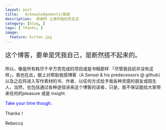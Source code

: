 ```yaml
---
layout: post  
title:   Acknowledgements/致谢  
description:  感谢你 让我开始纪念生活   
category: [blog, ]  
tags: [ thanks, ]  
image:
  feature: kitten.jpg
---
```




<p style="font-size:20px"> 这个博客，要单是凭我自己，是断然搭不起来的。</p>

所以，像是所有耗尽千辛万苦完成的项目或是书稿那样 「尽管我目前并没有这样」，我也在此，献上对帮助我搭博客（A Sensei & his predecessors @ github）以及之后将进入写作素材的书、作者、以任何方式给予我各种灵感的朋友或陌生人，当然，也包括通过各种途径进来这个博客的读者，只是，我不保证能给大家带来任何的pleasure 或是 insight. 

<p style="color:blue"> Take your time though.</p>

Thanks！

Rebecca